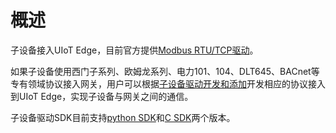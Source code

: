 # 概述

子设备接入UIoT Edge，目前官方提供[Modbus RTU/TCP驱动]()。

如果子设备使用西门子系列、欧姆龙系列、电力101、104、DLT645、BACnet等专有领域协议接入网关，用户可以根据[子设备驱动开发和添加]()开发相应的协议接入到UIoT Edge，实现子设备与网关之间的通信。

子设备驱动SDK目前支持[python SDK]()和[C SDK]()两个版本。


